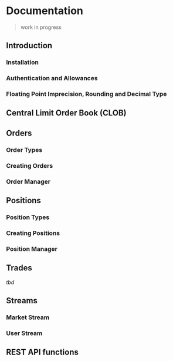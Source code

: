 # Documentation
>work in progress

## Introduction
### Installation
### Authentication and Allowances
### Floating Point Imprecision, Rounding and Decimal Type

## Central Limit Order Book (CLOB)

## Orders
### Order Types
### Creating Orders
### Order Manager

## Positions
### Position Types
### Creating Positions
### Position Manager

## Trades
_tbd_

## Streams
### Market Stream
### User Stream

## REST API functions